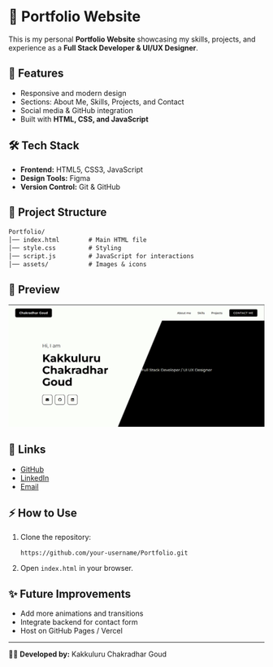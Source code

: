 # 💼 Portfolio Website

This is my personal **Portfolio Website** showcasing my skills, projects, and experience as a **Full Stack Developer & UI/UX Designer**.  

## 🚀 Features
- Responsive and modern design  
- Sections: About Me, Skills, Projects, and Contact  
- Social media & GitHub integration  
- Built with **HTML, CSS, and JavaScript**  

## 🛠️ Tech Stack
- **Frontend:** HTML5, CSS3, JavaScript  
- **Design Tools:** Figma  
- **Version Control:** Git & GitHub  

## 📂 Project Structure
```
Portfolio/
│── index.html        # Main HTML file
│── style.css         # Styling
│── script.js         # JavaScript for interactions
│── assets/           # Images & icons
```

## 📸 Preview
![Portfolio Preview](./Group.png)

## 🔗 Links
- [GitHub](https://github.com/chakradhar2004)  
- [LinkedIn](https://www.linkedin.com/)  
- [Email](mailto:your-email@example.com)  

## ⚡ How to Use
1. Clone the repository:
   ```bash
   https://github.com/your-username/Portfolio.git
   ```
2. Open `index.html` in your browser.  

## ✨ Future Improvements
- Add more animations and transitions  
- Integrate backend for contact form  
- Host on GitHub Pages / Vercel  

---

👨‍💻 **Developed by:** Kakkuluru Chakradhar Goud

